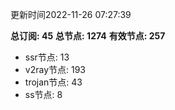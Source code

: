 更新时间2022-11-26 07:27:39

**总订阅: 45**
**总节点: 1274**
**有效节点: 257**
- ssr节点: 13
- v2ray节点: 193
- trojan节点: 43
- ss节点: 8
